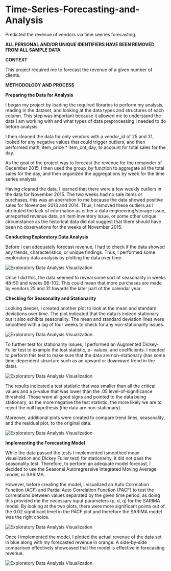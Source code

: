 # Time-Series-Forecasting-and-Analysis
Predicted the revenue of vendors via time seeries forecasting.  

**ALL PERSONAL AND/OR UNIQUE IDENTIFIERS HAVE BEEN REMOVED FROM ALL SAMPLE DATA**  


**CONTEXT**

This project required me to forecast the revenue of a given number of clients. 

**METHODOLOGY AND PROCESS**

**Preparing the Data for Analysis**

I began my project by loading the required libraries to perform my analysis, reading in the dataset, and looking at the data types and structures of each column. This step was important because it allowed me to understand the data I am working with and what types of data preprocessing I needed to do before analysis. 

I then cleaned the data for only vendors with a vendor_id of 25 and 31, looked for any negative values that could trigger outliers, and then performed math, item_price * item_cnt_day, to account for total sales for the day. 

As the goal of the project was to forecast the revenue for the remainder of December 2015, I then used the group_by function to aggregate all the total sales for the day, and then organized the aggregations by week for the time series analysis.  

Having cleaned the data, I learned that there were a few weekly outliers in the data for November 2015. The two weeks had no sale items or purchases, this was an aberration to me because the data showed positive sales for November 2013 and 2014. Thus, I removed these outliers as I attributed the lack of information as either a data engineering/storage issue, unreported revenue data, an item inventory issue, or some other unique circumstance as the historical data did not suggest that there should have been no observations for the weeks of November 2015. 

**Conducting Exploratory Data Analysis**

Before I can adequately forecast revenue, I had to check if the data showed any trends, characteristics, or unique findings. Thus, I performed some exploratory data analysis by plotting the data over time.

![Exploratory Data Analysis Visualization](https://github.com/artwang31/Time-Series-Forecasting-and-Analysis/blob/main/1%20EDA%20Plot.png)

Once I did this, the data seemed to reveal some sort of seasonality in weeks 48-50 and weeks 98-102. This could mean that more purchases are made by vendors 25 and 31 towards the later part of the calendar year.

**Checking for Seasonality and Stationarity**

Looking deeper, I created another plot to look at the mean and standard deviations over time. The plot indicated that the data is indeed stationary but it also exhibits seasonality. The mean and standard deviation lines were smoothed with a lag of four weeks to check for any non-stationarity issues.

![Exploratory Data Analysis Visualization](https://github.com/artwang31/Time-Series-Forecasting-and-Analysis/blob/main/2%20EDA%20Mean%20SD.png)

To further test for stationarity issues, I performed an Augmented Dickey-Fuller test to example the test statistic, p- values, and coefficients. I needed to perform this test to make sure that the data are non-stationary (has some time-dependent structure such as an upward or downward trend in the data).

![Exploratory Data Analysis Visualization](https://github.com/artwang31/Time-Series-Forecasting-and-Analysis/blob/main/3%20Dickey%20Fuller.png)

The results indicated a test statistic that was smaller than all the critical values and a p-value that was lower than the .05 level-of-significance threshold. These were all good signs and pointed to the data being stationary, as the more negative the test statistic, the more likely we are to reject the null hypothesis (the data are non-stationary).

Moreover, additional plots were created to compare trend lines, seasonality, and the residual plot, to the original data.

![Exploratory Data Analysis Visualization](https://github.com/artwang31/Time-Series-Forecasting-and-Analysis/blob/main/4%20Multi%20Plots.png)

**Implementing the Forecasting Model**

While the data passed the tests I implemented (smoothed mean visualization and Dickey Fuller test) for stationarity, it did not pass the seasonality test. Therefore, to perform an adequate model forecast, I decided to use the Seasonal Autoregressive Integrated Moving Average model, or SARIMA.

However, before creating the model, I visualized an Auto Correlation Function (ACF) and Partial Auto Correlation Function (PACF) to test the correlations between values separated by the given time period, as doing this provided me the necessary input parameters (p, d, q) for the SARIMA model. By looking at the two plots, there were more significant points out of the 0.02 significant level in the PACF plot and therefore the SARIMA model was the right choice.

![Exploratory Data Analysis Visualization](https://github.com/artwang31/Time-Series-Forecasting-and-Analysis/blob/main/5%20ACF%20PACF.png)

Once I implemented the model, I plotted the actual revenue of the data set in blue along with my forecasted revenue in orange. A side-by-side comparison effectively showcased that the model is effective in forecasting revenue.

![Exploratory Data Analysis Visualization](https://github.com/artwang31/Time-Series-Forecasting-and-Analysis/blob/main/6%20Actual%20Forecast.png)

 

  
